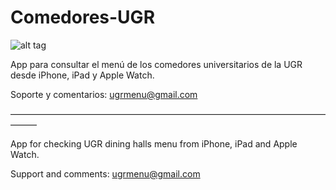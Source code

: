 # Comedores-UGR

![alt tag](https://raw.github.com/daniel-barros/Comedores-UGR/master/Comedores%20UGR/Assets.xcassets/AppIcon.appiconset/Icon-Small-80.png
)


App para consultar el menú de los comedores universitarios de la UGR desde iPhone, iPad y Apple Watch.

Soporte y comentarios: ugrmenu@gmail.com

––––––––––––––––––––––––––––––––––––––––––––––––––––––––––––––––––––––––––––––


App for checking UGR dining halls menu from iPhone, iPad and Apple Watch.

Support and comments: ugrmenu@gmail.com
